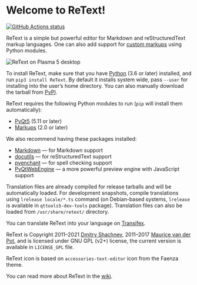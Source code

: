 Welcome to ReText!
==================

[![GitHub Actions status][GitHub Actions SVG]][GitHub Actions]

ReText is a simple but powerful editor for Markdown and reStructuredText markup
languages. One can also add support for [custom markups] using Python modules.

![ReText on Plasma 5 desktop](data/retext-kde5.png)

To install ReText, make sure that you have [Python] (3.6 or later) installed,
and run `pip3 install ReText`. By default it installs system wide, pass
`--user` for installing into the user’s home directory. You can also manually
download the tarball from [PyPI].

ReText requires the following Python modules to run (`pip` will install them
automatically):

* [PyQt5](https://riverbankcomputing.com/software/pyqt/intro) (5.11 or later)
* [Markups](https://pypi.org/project/Markups/) (2.0 or later)

We also recommend having these packages installed:

* [Markdown](https://pypi.org/project/Markdown/) — for Markdown support
* [docutils](https://pypi.org/project/docutils/) — for reStructuredText support
* [pyenchant](https://pypi.org/project/pyenchant/) — for spell checking support
* [PyQtWebEngine](https://pypi.org/project/PyQtWebEngine/) — a more powerful
  preview engine with JavaScript support

Translation files are already compiled for release tarballs and will be
automatically loaded. For development snapshots, compile translations using
`lrelease locale/*.ts` command (on Debian-based systems, `lrelease` is
available in `qttools5-dev-tools` package). Translation files can also be
loaded from `/usr/share/retext/` directory.

You can translate ReText into your language on [Transifex].

ReText is Copyright 2011–2021 [Dmitry Shachnev](https://mitya57.me),
2011–2017 [Maurice van der Pot](mailto:griffon26@kfk4ever.com), and is
licensed under GNU GPL (v2+) license, the current version is available in
`LICENSE_GPL` file.

ReText icon is based on `accessories-text-editor` icon from the Faenza theme.

You can read more about ReText in the [wiki].

[wiki]: https://github.com/retext-project/retext/wiki
[PyPI]: https://pypi.org/project/ReText/
[Transifex]: https://www.transifex.com/mitya57/ReText/
[GitHub Actions]: https://github.com/retext-project/retext/actions
[GitHub Actions SVG]: https://github.com/retext-project/retext/workflows/tests/badge.svg
[custom markups]: https://pymarkups.readthedocs.io/en/latest/custom_markups.html
[Python]: https://www.python.org/
